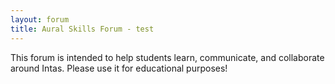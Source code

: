 ```yaml
---
layout: forum
title: Aural Skills Forum - test
---
```


This forum is intended to help students learn, communicate, and collaborate around Intas. 
Please use it for educational purposes!
